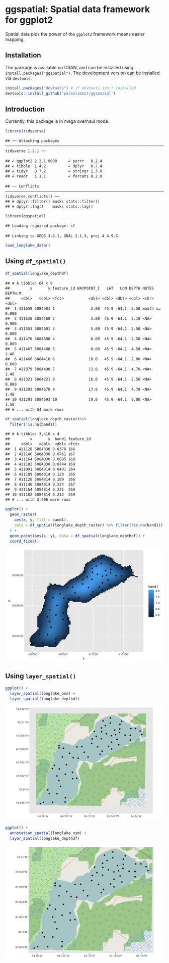 ggspatial: Spatial data framework for ggplot2
================

Spatial data plus the power of the `ggplot2` framework means easier mapping.

Installation
------------

The package is available on CRAN, and can be installed using `install.packages("ggspatial")`. The development version can be installed via `devtools`.

``` r
install.packages("devtools") # if devtools isn't installed
devtools::install_github("paleolimbot/ggspatial")
```

Introduction
------------

Currently, this package is in mega overhaul mode.

``` r
library(tidyverse)
```

    ## ── Attaching packages ───────────────────────────────────────────────────────────────────────────────────── tidyverse 1.2.1 ──

    ## ✔ ggplot2 2.2.1.9000     ✔ purrr   0.2.4     
    ## ✔ tibble  1.4.2          ✔ dplyr   0.7.4     
    ## ✔ tidyr   0.7.2          ✔ stringr 1.3.0     
    ## ✔ readr   1.1.1          ✔ forcats 0.2.0

    ## ── Conflicts ──────────────────────────────────────────────────────────────────────────────────────── tidyverse_conflicts() ──
    ## ✖ dplyr::filter() masks stats::filter()
    ## ✖ dplyr::lag()    masks stats::lag()

``` r
library(ggspatial)
```

    ## Loading required package: sf

    ## Linking to GEOS 3.6.1, GDAL 2.1.3, proj.4 4.9.3

``` r
load_longlake_data()
```

Using `df_spatial()`
--------------------

``` r
df_spatial(longlake_depthdf)
```

    ## # A tibble: 64 x 9
    ##         x       y feature_id WAYPOINT_I   LAT   LON DEPTH NOTES    DEPTH.M
    ##     <dbl>   <dbl> <fct>           <dbl> <dbl> <dbl> <dbl> <chr>      <dbl>
    ##  1 411659 5084501 1                2.00  45.9 -64.1  2.50 mouth o…   0.800
    ##  2 411630 5084560 2                3.00  45.9 -64.1  3.10 <NA>       0.900
    ##  3 411553 5084601 3                5.00  45.9 -64.1  2.50 <NA>       0.800
    ##  4 411476 5084600 4                6.00  45.9 -64.1  2.50 <NA>       0.800
    ##  5 411467 5084488 5                8.00  45.9 -64.1  4.50 <NA>       1.40 
    ##  6 411466 5084410 6               10.0   45.9 -64.1  2.00 <NA>       0.600
    ##  7 411379 5084490 7               12.0   45.9 -64.1  4.70 <NA>       1.40 
    ##  8 411321 5084721 8               16.0   45.9 -64.1  2.50 <NA>       0.800
    ##  9 411293 5084670 9               17.0   45.9 -64.1  4.70 <NA>       1.40 
    ## 10 411291 5084593 10              19.0   45.9 -64.1  5.00 <NA>       1.50 
    ## # ... with 54 more rows

``` r
df_spatial(longlake_depth_raster)%>%
  filter(!is.na(band1))
```

    ## # A tibble: 3,416 x 4
    ##         x       y  band1 feature_id
    ##     <dbl>   <dbl>  <dbl> <fct>     
    ##  1 411128 5084830 0.0378 166       
    ##  2 411146 5084830 0.0761 167       
    ##  3 411164 5084830 0.0885 168       
    ##  4 411182 5084830 0.0744 169       
    ##  5 411091 5084814 0.0491 264       
    ##  6 411109 5084814 0.129  265       
    ##  7 411128 5084814 0.189  266       
    ##  8 411146 5084814 0.224  267       
    ##  9 411164 5084814 0.231  268       
    ## 10 411182 5084814 0.212  269       
    ## # ... with 3,406 more rows

``` r
ggplot() +
  geom_raster(
    aes(x, y, fill = band1), 
    data = df_spatial(longlake_depth_raster) %>% filter(!is.na(band1))
  ) +
  geom_point(aes(x, y), data = df_spatial(longlake_depthdf)) +
  coord_fixed()
```

![](README_files/figure-markdown_github/fig-df-spatial-raster-1.png)

Using `layer_spatial()`
-----------------------

``` r
ggplot() +
  layer_spatial(longlake_osm) +
  layer_spatial(longlake_depthdf)
```

![](README_files/figure-markdown_github/fig-layer-spatial-raster-1.png)

``` r
ggplot() +
  annotation_spatial(longlake_osm) +
  layer_spatial(longlake_depthdf)
```

![](README_files/figure-markdown_github/fig-layer-annotation-raster-1.png)
